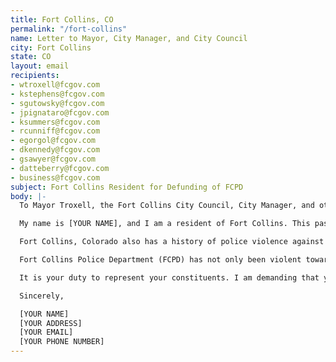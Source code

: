 ```yaml
---
title: Fort Collins, CO
permalink: "/fort-collins"
name: Letter to Mayor, City Manager, and City Council
city: Fort Collins
state: CO
layout: email
recipients:
- wtroxell@fcgov.com
- kstephens@fcgov.com
- sgutowsky@fcgov.com
- jpignataro@fcgov.com
- ksummers@fcgov.com
- rcunniff@fcgov.com
- egorgol@fcgov.com
- dkennedy@fcgov.com
- gsawyer@fcgov.com
- datteberry@fcgov.com
- business@fcgov.com
subject: Fort Collins Resident for Defunding of FCPD
body: |-
  To Mayor Troxell, the Fort Collins City Council, City Manager, and other city officials

  My name is [YOUR NAME], and I am a resident of Fort Collins. This past week, our nation has been gripped by protests calling for rapid and meaningful change with regard to police behavior, an end to racism and anti-Blackness, and immediate reform in how Black people are treated in America. Although Fort Collins is not at the forefront of these protests, it is not exempt from the racism and violence of the police system.

  Fort Collins, Colorado also has a history of police violence against community members in addition to gentrification that has pushed communities farther away from central Fort Collins to floodplains and railroad tracks. Natasha Patnode was beaten by Fort Collins Police Officer Todd Hopkins in 2018. This ended up in an excessive-use-of-force settlement. In 2017, Michaella Surat, a former CSU student, was subjected to excessive force by officer Randall Klamser, as well as having her constitutional rights violated by unreasonable search and seizure.

  Fort Collins Police Department (FCPD) has not only been violent towards our community, they have been a waste of our resources. Last year, the FCPD cost the City of Fort Collins $87.7 million. While only a mere $12.8 million was spent on affordable housing and social health. While we’ve been spending extraordinary amounts on policing, we have not seen improvements to safety, homelessness, mental health, or affordability in our city. Instead, we see wasteful and harmful actions of our police.

  It is your duty to represent your constituents. I am demanding that you not reform, but defund the FCPD. Please advocate for revision of the Fort Collins city budget for the upcoming fiscal year, to reflect the decades of research showing that education and social programs much better promote the safety of a city than policing.

  Sincerely,

  [YOUR NAME]
  [YOUR ADDRESS]
  [YOUR EMAIL]
  [YOUR PHONE NUMBER]
---
```


